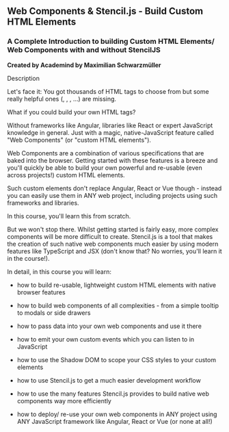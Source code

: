 ## Web Components & Stencil.js - Build Custom HTML Elements
 
### A Complete Introduction to building Custom HTML Elements/ Web Components with and without StencilJS

**Created by Academind by Maximilian Schwarzmüller**
 
Description

Let's face it: You got thousands of HTML tags to choose from but some really helpful ones (<tabs>, <side-drawer>, <modal>, ...) are missing.

What if you could build your own HTML tags? 

Without frameworks like Angular, libraries like React or expert JavaScript knowledge in general. Just with a magic, native-JavaScript feature called "Web Components" (or "custom HTML elements").

Web Components are a combination of various specifications that are baked into the browser. Getting started with these features is a breeze and you'll quickly be able to build your own powerful and re-usable (even across projects!) custom HTML elements.

Such custom elements don't replace Angular, React or Vue though - instead you can easily use them in ANY web project, including projects using such frameworks and libraries.

In this course, you'll learn this from scratch.

But we won't stop there. Whilst getting started is fairly easy, more complex components will be more difficult to create. Stencil.js is a tool that makes the creation of such native web components much easier by using modern features like TypeScript and JSX (don't know that? No worries, you'll learn it in the course!).

In detail, in this course you will learn:

* how to build re-usable, lightweight custom HTML elements with native browser features

* how to build web components of all complexities - from a simple tooltip to modals or side drawers

* how to pass data into your own web components and use it there

* how to emit your own custom events which you can listen to in JavaScript

* how to use the Shadow DOM to scope your CSS styles to your custom elements

* how to use Stencil.js to get a much easier development workflow

* how to use the many features Stencil.js provides to build native web components way more efficiently

* how to deploy/ re-use your own web components in ANY project using ANY JavaScript framework like Angular, React or Vue (or none at all!)
